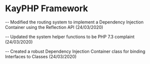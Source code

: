# KayPHP Framework

-- Modified the routing system to implement a Dependency Injection Container using the Reflection API (24/03/2020)

-- Updated the system helper functions to be PHP 7.3 complaint  (24/03/2020)

-- Created a robust Dependency Injection Container class for binding Interfaces to Classes (24/03/2020)